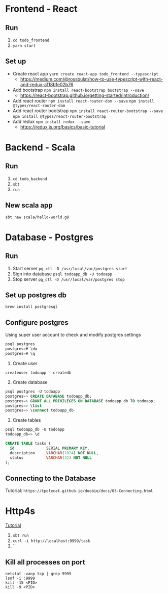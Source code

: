 # Frontend - React

## Run
1. `cd todo_frontend`
2. `yarn start`

## Set up
- Create react app `yarn create react-app todo_frontend --typescript`
  - https://medium.com/@rossbulat/how-to-use-typescript-with-react-and-redux-a118b1e02b76
- Add bootstrap `npm install react-bootstrap bootstrap --save`
  - https://react-bootstrap.github.io/getting-started/introduction/
- Add react router `npm install react-router-dom --save` `npm install @types/react-router-dom`
- Add react router bootstrap `npm install react-router-bootstrap --save` `npm install @types/react-router-bootstrap`
- Add redux `npm install redux --save`
  - https://redux.js.org/basics/basic-tutorial

# Backend - Scala

## Run
1. `cd todo_backend`
2. `sbt`
3. `run`

## New scala app
```
sbt new scala/hello-world.g8
```

# Database - Postgres

## Run
1. Start server `pg_ctl -D /usr/local/var/postgres start`
2. Sign into database `psql todoapp_db -U todoapp`
3. Stop server `pg_ctl -D /usr/local/var/postgres stop`

## Set up postgres db
```
brew install postgresql
```
## Configure postgres
Using super user account to check and modify postgres settings
```sql
psql postgres
postgres=# \du
postgres=# \q
```
1. Create user
```
createuser todoapp --createdb
```
2. Create database
```sql
psql postgres -U todoapp
postgres=> CREATE DATABASE todoapp_db;
postgres=> GRANT ALL PRIVILEGES ON DATABASE todoapp_db TO todoapp; 
postgres=> \list 
postgres=> \connect todoapp_db
```
3. Create tables
```sql
psql todoapp_db -U todoapp
todoapp_db=> \d

CREATE TABLE tasks (
  id              SERIAL PRIMARY KEY,
  description     VARCHAR(1024) NOT NULL,
  status          VARCHAR(32) NOT NULL
);
```
## Connecting to the Database
Tutorial: `https://tpolecat.github.io/doobie/docs/03-Connecting.html`


# Http4s
[Tutorial](https://medium.com/@alandevlin7/http4s-v0-2-1d2d859d86c4)
1. `sbt run`
2. `curl -i http://localhost:9999/task`
3. ``


## Kill all processes on port
```
netstat -vanp tcp | grep 9999
lsof -i :9999
kill -15 <PID>
kill -9 <PID>
```